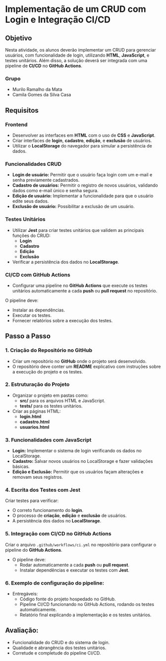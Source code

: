# Implementação de um CRUD com Login e Integração CI/CD

## Objetivo
Nesta atividade, os alunos deverão implementar um CRUD para gerenciar usuários, com funcionalidade de login, utilizando **HTML**, **JavaScript**, e testes unitários. Além disso, a solução deverá ser integrada com uma pipeline de **CI/CD** no **GitHub Actions**.

### Grupo
- Murilo Ramalho da Mata
- Camila Gomes da Silva Casa

## Requisitos

### Frontend
- Desenvolver as interfaces em **HTML** com o uso de **CSS** e **JavaScript**.
- Criar interfaces de **login**, **cadastro**, **edição**, e **exclusão** de usuários.
- Utilizar o **LocalStorage** do navegador para simular a persistência de dados.

### Funcionalidades CRUD
- **Login de usuário:** Permitir que o usuário faça login com um e-mail e senha previamente cadastrados.
- **Cadastro de usuários:** Permitir o registro de novos usuários, validando dados como e-mail único e senha segura.
- **Edição de usuário:** Implementar a funcionalidade para que o usuário edite seus dados.
- **Exclusão de usuário:** Possibilitar a exclusão de um usuário.

### Testes Unitários
- Utilizar **Jest** para criar testes unitários que validem as principais funções do CRUD:
  - **Login**
  - **Cadastro**
  - **Edição**
  - **Exclusão**
- Verificar a persistência dos dados no **LocalStorage**.

### CI/CD com GitHub Actions
- Configurar uma pipeline no **GitHub Actions** que execute os testes unitários automaticamente a cada **push** ou **pull request** no repositório.

O pipeline deve:
- Instalar as dependências.
- Executar os testes.
- Fornecer relatórios sobre a execução dos testes.

## Passo a Passo

### 1. Criação do Repositório no GitHub
- Criar um repositório no **GitHub** onde o projeto será desenvolvido.
- O repositório deve conter um **README** explicativo com instruções sobre a execução do projeto e os testes.

### 2. Estruturação do Projeto
- Organizar o projeto em pastas como:
  - **src/** para os arquivos HTML e JavaScript.
  - **tests/** para os testes unitários.
- Criar as páginas HTML:
  - **login.html**
  - **cadastro.html**
  - **usuarios.html**

### 3. Funcionalidades com JavaScript
- **Login:** Implementar o sistema de login verificando os dados no LocalStorage.
- **Cadastro:** Salvar novos usuários no LocalStorage e fazer validações básicas.
- **Edição e Exclusão:** Permitir que os usuários façam alterações e removam seus registros.

### 4. Escrita dos Testes com Jest
Criar testes para verificar:
- O correto funcionamento do **login**.
- O processo de **criação**, **edição** e **exclusão** de usuários.
- A persistência dos dados no **LocalStorage**.

### 5. Integração com CI/CD no GitHub Actions
Criar o arquivo `.github/workflows/ci.yml` no repositório para configurar o pipeline do **GitHub Actions**.

- O pipeline deve:
    - Rodar automaticamente a cada **push** ou **pull request**.
    - Instalar dependências e executar os testes com **Jest**.

### 6. Exemplo de configuração do pipeline:

- Entregáveis:
    - Código fonte do projeto hospedado no GitHub.
    - Pipeline CI/CD funcionando no GitHub Actions, rodando os testes automaticamente.
    - Relatório final explicando a implementação e os testes unitários.

## Avaliação:
- Funcionalidade do CRUD e do sistema de login.
- Qualidade e abrangência dos testes unitários.
- Corretude e completude do pipeline CI/CD.
